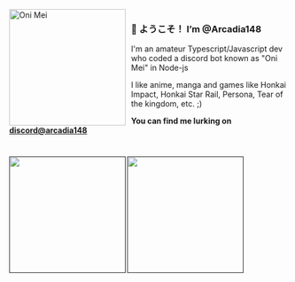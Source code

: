 <img width="210" height="210" align="left" style="float: left; margin: 0 10px 0 0;" alt="Oni Mei" src="https://cdn.discordapp.com/avatars/572386055928414208/e0b1a6e2af411acde9d9bb1477f2c6f1.png?size=2048"> 

### 👋 ようこそ！ I’m @Arcadia148

I'm an amateur Typescript/Javascript dev who coded a discord bot known as "Oni Mei" in Node-js

I like anime, manga and games like Honkai Impact, Honkai Star Rail, Persona, Tear of the kingdom, etc. ;)

**You can find me lurking on [discord@arcadia148](https://discord.com/)**

#

<a href="">
  <img height=210 align="left" src="https://raw.githubusercontent.com/Arcadia148/mdAssets/a77212bc96ae7e3fc7fe837cba4a8a3ccb79655f/profileAssets/overview.svg#gh-dark-mode-only" />
</a>

<a href="">
  <img height=210 align="left" src="https://raw.githubusercontent.com/Arcadia148/mdAssets/3fb6a4df06056e2c9271bf35164710c77cdbcf35/profileAssets/languages.svg#gh-dark-mode-only" />
</a>


<!---
Arcadia148/Arcadia148 is a ✨ special ✨ repository because its `README.md` (this file) appears on your GitHub profile.
You can click the Preview link to take a look at your changes.
--->
